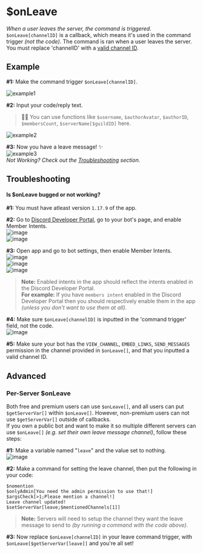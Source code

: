 # $onLeave
*When a user leaves the server, the command is triggered.*\
`$onLeave[channelID]` is a callback, which means it's used in the command trigger *(not the code)*. The command is ran when a user leaves the server. You must replace 'channelID' with a [valid channel ID](https://support.discord.com/hc/en-us/articles/206346498-Where-can-I-find-my-User-Server-Message-ID-).

## Example
**#1:** Make the command trigger `$onLeave[channelID]`.

![example1](https://user-images.githubusercontent.com/69215413/129492818-7aca8563-baff-4ebb-b82b-5a1a368339e5.png)

**#2:** Input your code/reply text.
> 🧙‍♂️ You can use functions like `$username`, `$authorAvatar`, `$authorID`, `$membersCount`, `$serverName[$guildID]` here.

![example2](https://user-images.githubusercontent.com/69215413/129492763-1261a971-4d4c-4f33-9e78-757595484672.png)

**#3:** Now you have a leave message! ✨\
![example3](https://user-images.githubusercontent.com/69215413/129492739-3019099d-e2d9-4c94-97b8-65190760cbf4.png)\
*Not Working? Check out the [Troubleshooting](#troubleshooting) section.*

## Troubleshooting
#### Is $onLeave bugged or not working? 

**#1:** You must have atleast version `1.17.9` of the app.

**#2:** Go to [Discord Developer Portal](https://discord.com/developers/applications), go to your bot's page, and enable Member Intents.\
![image](https://user-images.githubusercontent.com/69215413/113423563-b83b3000-939c-11eb-8a71-8eaa53d20f2d.png)\
![image](https://user-images.githubusercontent.com/69215413/113423634-d6089500-939c-11eb-8d2c-083ac87ff66b.png)

**#3:** Open app and go to bot settings, then enable Member Intents.\
![image](https://user-images.githubusercontent.com/69215413/129490310-1653423f-455a-462e-82cb-43a13fa5d899.png)\
![image](https://user-images.githubusercontent.com/69215413/129490262-01fbcaac-aa28-4d8a-9ff1-3391d8b78f29.png)\
![image](https://user-images.githubusercontent.com/69215413/129490261-bdaf1dab-f3d0-4635-92cc-2aa4af02df59.png)

> **Note:** Enabled intents in the app should reflect the intents enabled in the Discord Developer Portal.\
**For example:** If you have `members intent` enabled in the Discord Developer Portal then you should respectively
enable them in the app *(unless you don't want to use them at all)*.

**#4:** Make sure `$onLeave[channelID]` is inputted in the 'command trigger' field, not the code.\
![image](https://user-images.githubusercontent.com/69215413/113423759-09e3ba80-939d-11eb-95c2-1fe7860f3887.png)

**#5:** Make sure your bot has the `VIEW_CHANNEL`, `EMBED_LINKS`, `SEND_MESSAGES` permission in the channel provided in `$onLeave[]`, and that you inputted a valid channel ID.

## Advanced
### Per-Server $onLeave
Both free and premium users can use `$onLeave[]`, and all users can put `$getServerVar[]` within `$onLeave[]`. However, non-premium users can not use `$getServerVar[]` outside of callbacks.\
If you own a public bot and want to make it so multiple different servers can use `$onLeave[]` *(e.g. set their own leave message channel)*, follow these steps:

**#1:** Make a variable named "`leave`" and the value set to nothing.\
![image](https://user-images.githubusercontent.com/69215413/129492681-5a50ca36-a76d-4add-a4d9-a64c29d0ed33.png)

**#2:** Make a command for setting the leave channel, then put the following in your code:
```
$nomention
$onlyAdmin[You need the admin permission to use that!]
$argsCheck[>1;Please mention a channel!]
Leave channel updated!
$setServerVar[leave;$mentionedChannels[1]]
```
> **Note:** Servers will need to setup the channel they want the leave message to send to *(by running a command with the code above)*.

**#3:** Now replace `$onLeave[channelID]` in your leave command trigger, with `$onLeave[$getServerVar[leave]]` and you're all set!
